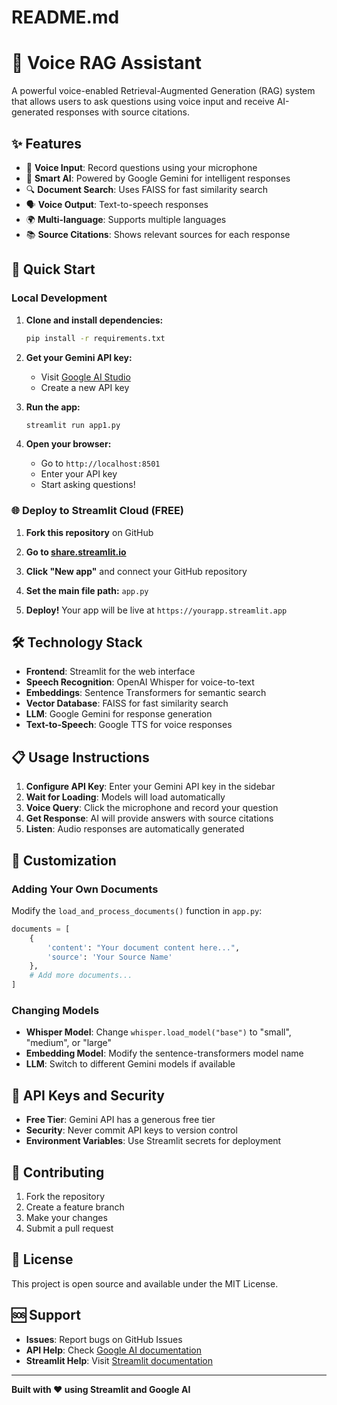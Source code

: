 # README.md
# 🎤 Voice RAG Assistant

A powerful voice-enabled Retrieval-Augmented Generation (RAG) system that allows users to ask questions using voice input and receive AI-generated responses with source citations.

## ✨ Features

- 🎤 **Voice Input**: Record questions using your microphone
- 🧠 **Smart AI**: Powered by Google Gemini for intelligent responses
- 🔍 **Document Search**: Uses FAISS for fast similarity search
- 🗣️ **Voice Output**: Text-to-speech responses
- 🌍 **Multi-language**: Supports multiple languages
- 📚 **Source Citations**: Shows relevant sources for each response

## 🚀 Quick Start

### Local Development

1. **Clone and install dependencies:**
   ```bash
   pip install -r requirements.txt
   ```

2. **Get your Gemini API key:**
   - Visit [Google AI Studio](https://makersuite.google.com/app/apikey)
   - Create a new API key

3. **Run the app:**
   ```bash
   streamlit run app1.py
   ```

4. **Open your browser:**
   - Go to `http://localhost:8501`
   - Enter your API key
   - Start asking questions!

### 🌐 Deploy to Streamlit Cloud (FREE)

1. **Fork this repository** on GitHub

2. **Go to [share.streamlit.io](https://share.streamlit.io)**

3. **Click "New app"** and connect your GitHub repository

4. **Set the main file path:** `app.py`

5. **Deploy!** Your app will be live at `https://yourapp.streamlit.app`

## 🛠️ Technology Stack

- **Frontend**: Streamlit for the web interface
- **Speech Recognition**: OpenAI Whisper for voice-to-text
- **Embeddings**: Sentence Transformers for semantic search
- **Vector Database**: FAISS for fast similarity search
- **LLM**: Google Gemini for response generation
- **Text-to-Speech**: Google TTS for voice responses

## 📋 Usage Instructions

1. **Configure API Key**: Enter your Gemini API key in the sidebar
2. **Wait for Loading**: Models will load automatically
3. **Voice Query**: Click the microphone and record your question
4. **Get Response**: AI will provide answers with source citations
5. **Listen**: Audio responses are automatically generated

## 🔧 Customization

### Adding Your Own Documents

Modify the `load_and_process_documents()` function in `app.py`:

```python
documents = [
    {
        'content': "Your document content here...",
        'source': 'Your Source Name'
    },
    # Add more documents...
]
```

### Changing Models

- **Whisper Model**: Change `whisper.load_model("base")` to "small", "medium", or "large"
- **Embedding Model**: Modify the sentence-transformers model name
- **LLM**: Switch to different Gemini models if available

## 📝 API Keys and Security

- **Free Tier**: Gemini API has a generous free tier
- **Security**: Never commit API keys to version control
- **Environment Variables**: Use Streamlit secrets for deployment

## 🤝 Contributing

1. Fork the repository
2. Create a feature branch
3. Make your changes
4. Submit a pull request

## 📄 License

This project is open source and available under the MIT License.

## 🆘 Support

- **Issues**: Report bugs on GitHub Issues
- **API Help**: Check [Google AI documentation](https://ai.google.dev/)
- **Streamlit Help**: Visit [Streamlit documentation](https://docs.streamlit.io/)

---

**Built with ❤️ using Streamlit and Google AI**
